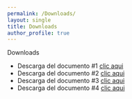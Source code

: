 ```yaml
---
permalink: /Downloads/
layout: single
title: Downloads
author_profile: true
---
```


Downloads

+ Descarga del documento #1 [clic aqui](url)
+ Descarga del documento #2 [clic aqui](url)
+ Descarga del documento #3 [clic aqui](url)
+ Descarga del documento #4 [clic aqui](url)